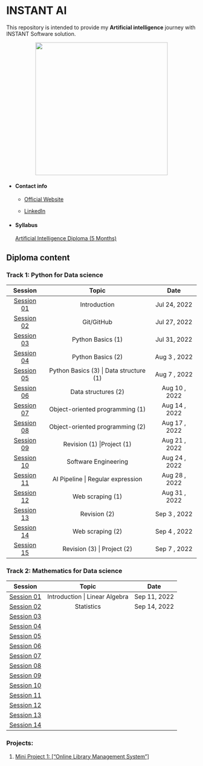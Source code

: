 # INSTANT AI
This repository is intended to provide my **Artificial intelligence** journey with INSTANT Software solution.

<p align="center">
<img src="https://i.ibb.co/5YLhYZL/1.png" alt="" style="width:350px;"/>
    </p> 


- #### Contact info


    - [Official Website](https://www.instant-ss.com/)


    - [LinkedIn](https://www.linkedin.com/company/instantsoftwaresolution/)


- #### Syllabus

  [Artificial Intelligence Diploma (5 Months)](https://drive.google.com/file/d/1wTd9mdGzxWzFVL13FYEI51YvWg9Bv1v5/view)

## Diploma content

### Track 1: Python for Data science


<HTML><div align="center">

|                           Session                            |                  Topic                  |     Date      |
| :----------------------------------------------------------: | :-------------------------------------: | :-----------: |
| [Session 01](https://github.com/AhmedUZaki/INSTANT-AI/tree/main/Track%201_%20Python%20for%20Data%20science/Session%2001) |              Introduction               | Jul 24, 2022  |
| [Session 02](https://github.com/AhmedUZaki/INSTANT-AI/tree/main/Track%201_%20Python%20for%20Data%20science/Session%2002) |               Git/GitHub                | Jul 27, 2022  |
| [Session 03](https://github.com/AhmedUZaki/INSTANT-AI/tree/main/Track%201_%20Python%20for%20Data%20science/Session%2003) |            Python Basics (1)            | Jul 31, 2022  |
| [Session 04](https://github.com/AhmedUZaki/INSTANT-AI/tree/main/Track%201_%20Python%20for%20Data%20science/Session%2004) |            Python Basics (2)            | Aug 3 , 2022  |
| [Session 05](https://github.com/AhmedUZaki/INSTANT-AI/tree/main/Track%201_%20Python%20for%20Data%20science/Session%2005) | Python Basics (3) \| Data structure (1) | Aug 7 , 2022  |
| [Session 06](https://github.com/AhmedUZaki/INSTANT-AI/tree/main/Track%201_%20Python%20for%20Data%20science/Session%2006) |           Data structures (2)           | Aug 10 , 2022 |
| [Session 07](https://github.com/AhmedUZaki/INSTANT-AI/tree/main/Track%201_%20Python%20for%20Data%20science/Session%2007) |     Object-oriented programming (1)     | Aug 14 , 2022 |
| [Session 08](https://github.com/AhmedUZaki/INSTANT-AI/tree/main/Track%201_%20Python%20for%20Data%20science/Session%2008) |     Object-oriented programming (2)     | Aug 17 , 2022 |
| [Session 09](https://github.com/AhmedUZaki/INSTANT-AI/tree/main/Track%201_%20Python%20for%20Data%20science/Session%2009) |       Revision (1) \|Project (1)        | Aug 21 , 2022 |
| [Session 10](https://github.com/AhmedUZaki/INSTANT-AI/tree/main/Track%201_%20Python%20for%20Data%20science/Session%2010) |          Software Engineering           | Aug 24 , 2022 |
| [Session 11](https://github.com/AhmedUZaki/INSTANT-AI/tree/main/Track%201_%20Python%20for%20Data%20science/Session%2011) |    AI Pipeline \| Regular expression    | Aug 28 , 2022 |
| [Session 12](https://github.com/AhmedUZaki/INSTANT-AI/tree/main/Track%201_%20Python%20for%20Data%20science/Session%2012) |            Web scraping (1)             | Aug 31 , 2022 |
| [Session 13](https://github.com/AhmedUZaki/INSTANT-AI/tree/main/Track%201_%20Python%20for%20Data%20science/Session%2013) |              Revision (2)               | Sep 3 , 2022  |
| [Session 14](https://github.com/AhmedUZaki/INSTANT-AI/tree/main/Track%201_%20Python%20for%20Data%20science/Session%2014) |            Web scraping (2)             | Sep 4 , 2022  |
| [Session 15](https://github.com/AhmedUZaki/INSTANT-AI/tree/main/Track%201_%20Python%20for%20Data%20science/Session%2015) |       Revision (3) \| Project (2)       | Sep 7 , 2022  |

</div> </HTML>

### Track 2: Mathematics for Data science


<HTML> <div align="center">

|                           Session                            |             Topic              |     Date     |
| :----------------------------------------------------------: | :----------------------------: | :----------: |
| [Session 01](https://github.com/AhmedUZaki/INSTANT-AI/tree/main/Track%202_%20Mathematics%20%20for%20Data%20science/Session%2001) | Introduction \| Linear Algebra | Sep 11, 2022 |
| [Session 02](https://github.com/AhmedUZaki/INSTANT-AI/tree/main/Track%202_%20Mathematics%20%20for%20Data%20science/Session%2002) |           Statistics           | Sep 14, 2022 |
| [Session 03](https://github.com/AhmedUZaki/INSTANT-AI/tree/main/Track%202_%20Mathematics%20%20for%20Data%20science/Session%2003) |                                |              |
| [Session 04](https://github.com/AhmedUZaki/INSTANT-AI/tree/main/Track%202_%20Mathematics%20%20for%20Data%20science/Session%2004) |                                |              |
| [Session 05](https://github.com/AhmedUZaki/INSTANT-AI/tree/main/Track%202_%20Mathematics%20%20for%20Data%20science/Session%2005) |                                |              |
| [Session 06](https://github.com/AhmedUZaki/INSTANT-AI/tree/main/Track%202_%20Mathematics%20%20for%20Data%20science/Session%2006) |                                |              |
| [Session 07](https://github.com/AhmedUZaki/INSTANT-AI/tree/main/Track%202_%20Mathematics%20%20for%20Data%20science/Session%2007) |                                |              |
| [Session 08](https://github.com/AhmedUZaki/INSTANT-AI/tree/main/Track%202_%20Mathematics%20%20for%20Data%20science/Session%2008) |                                |              |
| [Session 09](https://github.com/AhmedUZaki/INSTANT-AI/tree/main/Track%202_%20Mathematics%20%20for%20Data%20science/Session%2009) |                                |              |
| [Session 10](https://github.com/AhmedUZaki/INSTANT-AI/tree/main/Track%202_%20Mathematics%20%20for%20Data%20science/Session%2010) |                                |              |
| [Session 11](https://github.com/AhmedUZaki/INSTANT-AI/tree/main/Track%202_%20Mathematics%20%20for%20Data%20science/Session%2011) |                                |              |
| [Session 12](https://github.com/AhmedUZaki/INSTANT-AI/tree/main/Track%202_%20Mathematics%20%20for%20Data%20science/Session%2012) |                                |              |
| [Session 13](https://github.com/AhmedUZaki/INSTANT-AI/tree/main/Track%202_%20Mathematics%20%20for%20Data%20science/Session%2013) |                                |              |
| [Session 14](https://github.com/AhmedUZaki/INSTANT-AI/tree/main/Track%202_%20Mathematics%20%20for%20Data%20science/Session%2014) |                                |              |

</div> </HTML>

### Projects:

1. [Mini Project 1: [“Online Library Management System”]](https://github.com/AhmedUZaki/INSTANT-AI/blob/main/Track%201_%20Python%20for%20Data%20science/Session%2009/Mini%20Project%201_%20Online%20Library%20Management%20System.ipynb) 

